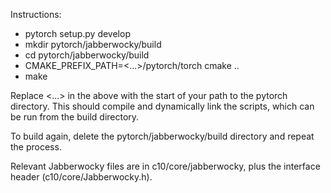 Instructions:

- pytorch setup.py develop
- mkdir pytorch/jabberwocky/build
- cd pytorch/jabberwocky/build
- CMAKE_PREFIX_PATH=<...>/pytorch/torch cmake ..
- make

Replace <...> in the above with the start of your path to the pytorch directory.
This should compile and dynamically link the scripts, which can be run from
the build directory.

To build again, delete the pytorch/jabberwocky/build directory and repeat the
process.

Relevant Jabberwocky files are in c10/core/jabberwocky, plus the interface
header (c10/core/Jabberwocky.h).